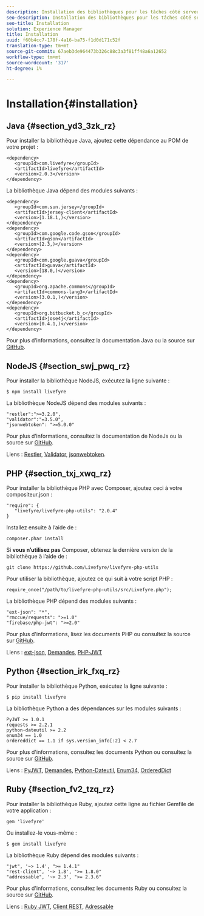 ```yaml
---
description: Installation des bibliothèques pour les tâches côté serveur Livefyre
seo-description: Installation des bibliothèques pour les tâches côté serveur Livefyre
seo-title: Installation
solution: Experience Manager
title: Installation
uuid: f60b4cc7-178f-4a16-ba75-f1d0d171c52f
translation-type: tm+mt
source-git-commit: 67aeb3de964473b326c88c3a3f81ff48a6a12652
workflow-type: tm+mt
source-wordcount: '317'
ht-degree: 1%

---
```



# Installation{#installation}


## Java {#section_yd3_3zk_rz}

Pour installer la bibliothèque Java, ajoutez cette dépendance au POM de votre projet :

```
<dependency> 
   <groupId>com.livefyre</groupId> 
   <artifactId>livefyre</artifactId> 
   <version>2.0.3</version> 
</dependency>
```

La bibliothèque Java dépend des modules suivants :

```
<dependency> 
   <groupId>com.sun.jersey</groupId> 
   <artifactId>jersey-client</artifactId> 
   <version>[1.18.1,)</version> 
</dependency> 
<dependency> 
   <groupId>com.google.code.gson</groupId> 
   <artifactId>gson</artifactId> 
   <version>[2.3,)</version> 
</dependency> 
<dependency> 
   <groupId>com.google.guava</groupId> 
   <artifactId>guava</artifactId> 
   <version>[18.0,)</version> 
</dependency> 
<dependency> 
   <groupId>org.apache.commons</groupId> 
   <artifactId>commons-lang3</artifactId> 
   <version>[3.0.1,)</version> 
</dependency> 
<dependency> 
   <groupId>org.bitbucket.b_c</groupId> 
   <artifactId>jose4j</artifactId> 
   <version>[0.4.1,)</version> 
</dependency> 
```

Pour plus d’informations, consultez la documentation Java ou la source sur [GitHub](https://github.com/Livefyre/livefyre-java-utils).

## NodeJS {#section_swj_pwq_rz}

Pour installer la bibliothèque NodeJS, exécutez la ligne suivante :

`$ npm install livefyre`

La bibliothèque NodeJS dépend des modules suivants :

```
"restler":">=3.2.0", 
"validator":"=3.5.0", 
"jsonwebtoken": ">=5.0.0" 
```

Pour plus d’informations, consultez la documentation de NodeJs ou la source sur [GitHub](https://github.com/Livefyre/livefyre-nodejs-utils).

Liens : [Restler](https://github.com/danwrong/restler), [Validator](https://www.npmjs.org/package/validator), [jsonwebtoken](https://github.com/auth0/node-jsonwebtoken).

## PHP {#section_txj_xwq_rz}

Pour installer la bibliothèque PHP avec Composer, ajoutez ceci à votre compositeur.json :

```
"require": { 
   "livefyre/livefyre-php-utils": "2.0.4" 
}
```

Installez ensuite à l’aide de :

```
composer.phar install 
```

Si **vous n’utilisez pas** Composer, obtenez la dernière version de la bibliothèque à l’aide de :

```
git clone https://github.com/Livefyre/livefyre-php-utils 
```

Pour utiliser la bibliothèque, ajoutez ce qui suit à votre script PHP :

```
require_once("/path/to/livefyre-php-utils/src/Livefyre.php"); 
```

La bibliothèque PHP dépend des modules suivants :

```
"ext-json": "*", 
"rmccue/requests": ">=1.0" 
"firebase/php-jwt": ">=2.0" 
```

Pour plus d&#39;informations, lisez les documents PHP ou consultez la source sur [GitHub](https://github.com/Livefyre/livefyre-php-utils).

Liens : [ext-json](https://php.net/manual/en/book.json.php), [Demandes](https://github.com/rmccue/Requests/), [PHP-JWT](https://github.com/firebase/php-jwt/tree/v2.0.0)

## Python {#section_irk_fxq_rz}

Pour installer la bibliothèque Python, exécutez la ligne suivante :

`$ pip install livefyre`

La bibliothèque Python a des dépendances sur les modules suivants :

```
PyJWT >= 1.0.1  
requests >= 2.2.1  
python-dateutil >= 2.2  
enum34 == 1.0  
ordereddict == 1.1 if sys.version_info[:2] < 2.7 
```

Pour plus d&#39;informations, consultez les documents Python ou consultez la source sur [GitHub](https://github.com/Livefyre/livefyre-python-utils).

Liens : [PyJWT](https://github.com/progrium/pyjwt), [Demandes](https://github.com/kennethreitz/requests), [Python-Dateutil](https://pypi.python.org/pypi/python-dateutil), [Enum34](https://pypi.python.org/pypi/enum34), [OrderedDict](https://pypi.python.org/pypi/ordereddict)

## Ruby {#section_fv2_tzq_rz}

Pour installer la bibliothèque Ruby, ajoutez cette ligne au fichier Gemfile de votre application :

```
gem 'livefyre' 
```

Ou installez-le vous-même :

`$ gem install livefyre`

La bibliothèque Ruby dépend des modules suivants :

```
"jwt", '~> 1.4', ">= 1.4.1"  
"rest-client", '~> 1.8', ">= 1.8.0"  
"addressable", '~> 2.3', ">= 2.3.6" 
```

Pour plus d&#39;informations, consultez les documents Ruby ou consultez la source sur [GitHub](https://github.com/Livefyre/livefyre-ruby-utils).

Liens : [Ruby JWT](https://github.com/firebase/php-jwt/tree/v2.0.0), [Client REST](https://github.com/rest-client/rest-client/), [Adressable](https://github.com/sporkmonger/addressable)
